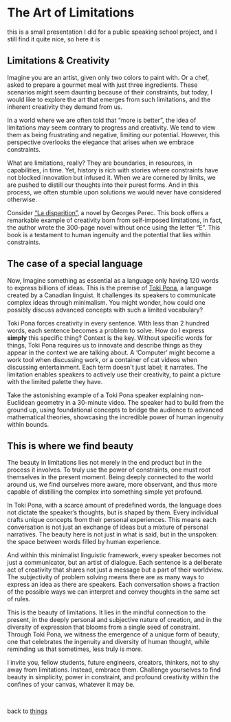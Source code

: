 # The Art of Limitations

this is a small presentation I did for a public speaking school project, and I still find it quite nice, so here it is

## Limitations & Creativity

Imagine you are an artist, given only two colors to paint with. Or a chef, asked to prepare a gourmet meal with just three ingredients. These scenarios might seem daunting because of their constraints, but today, I would like to explore the art that emerges from such limitations, and the inherent creativity they demand from us.

In a world where we are often told that “more is better”, the idea of limitations may seem contrary to progress and creativity. We tend to view them as being frustrating and negative, limiting our potential. However, this perspective overlooks the elegance that arises when we embrace constraints.

What are limitations, really? They are boundaries, in resources, in capabilities, in time. Yet, history is rich with stories where constraints have not blocked innovation but infused it.
When we are cornered by limits, we are pushed to distill our thoughts into their purest forms. And in this process, we often stumble upon solutions we would never have considered otherwise.

Consider [“La disparition”](https://en.wikipedia.org/wiki/A_Void), a novel by Georges Perec. This book offers a remarkable example of creativity born from self-imposed limitations, in fact, the author wrote the 300-page novel without once using the letter “E”. This book is a testament to human ingenuity and the potential that lies within constraints.

## The case of a special language

Now, Imagine something as essential as a language only having 120 words to express billions of ideas. This is the premise of [Toki Pona](https://tokipona.org/), a language created by a Canadian linguist. It challenges its speakers to communicate complex ideas through minimalism. You might wonder, how could one possibly discuss advanced concepts with such a limited vocabulary?

Toki Pona forces creativity in every sentence. WIth less than 2 hundred words, each sentence becomes a problem to solve. How do I express **simply** this specific thing? Context is the key. Without specific words for things, Toki Pona requires us to innovate and describe things as they appear in the context we are talking about. A ‘Computer’ might become a work tool when discussing work, or a container of cat videos when discussing entertainment. Each term doesn't just label; it narrates. The limitation enables speakers to actively use their creativity, to paint a picture with the limited palette they have.

Take the astonishing example of a Toki Pona speaker explaining non-Euclidean geometry in a 30-minute video. The speaker had to build from the ground up, using foundational concepts to bridge the audience to advanced mathematical theories, showcasing the incredible power of human ingenuity within bounds.

## This is where we find beauty

The beauty in limitations lies not merely in the end product but in the process it involves. To truly use the power of constraints, one must root themselves in the present moment. Being deeply connected to the world around us, we find ourselves more aware, more observant, and thus more capable of distilling the complex into something simple yet profound.

In Toki Pona, with a scarce amount of predefined words, the language does not dictate the speaker’s thoughts, but is shaped by them. Every individual crafts unique concepts from their personal experiences. This means each conversation is not just an exchange of ideas but a mixture of personal narratives. The beauty here is not just in what is said, but in the unspoken: the space between words filled by human experience.

And within this minimalist linguistic framework, every speaker becomes not just a communicator, but an artist of dialogue. Each sentence is a deliberate act of creativity that shares not just a message but a part of their worldview. The subjectivity of problem solving means there are as many ways to express an idea as there are speakers. Each conversation shows a fraction of the possible ways we can interpret and convey thoughts in the same set of rules.

This is the beauty of limitations. It lies in the mindful connection to the present, in the deeply personal and subjective nature of creation, and in the diversity of expression that blooms from a single seed of constraint. Through Toki Pona, we witness the emergence of a unique form of beauty; one that celebrates the ingenuity and diversity of human thought, while reminding us that sometimes, less truly is more.

I invite you, fellow students, future engineers, creators, thinkers, not to shy away from limitations. Instead, embrace them. Challenge yourselves to find beauty in simplicity, power in constraint, and profound creativity within the confines of your canvas, whatever it may be.


<br>

back to [things](../things)